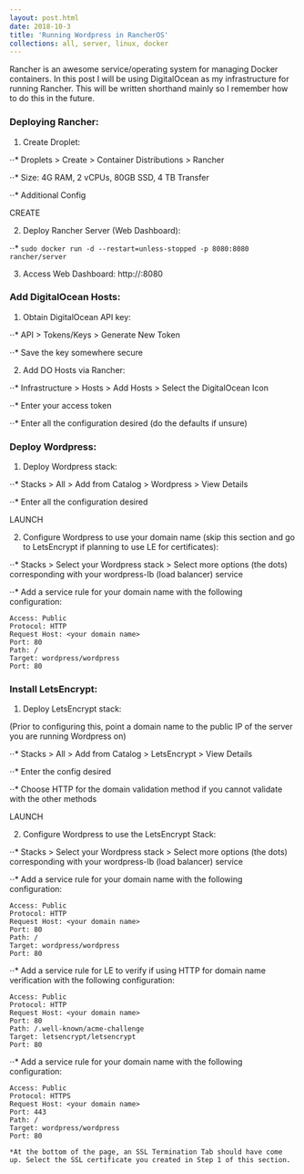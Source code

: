 ```yaml
---
layout: post.html
date: 2018-10-3
title: 'Running Wordpress in RancherOS'
collections: all, server, linux, docker
---
```



Rancher is an awesome service/operating system for managing Docker containers. In this post I will be using DigitalOcean as my infrastructure for running Rancher. This will be written shorthand mainly so I remember how to do this in the future.



### Deploying Rancher:

1. Create Droplet:

⋅⋅* Droplets > Create > Container Distributions > Rancher

⋅⋅* Size: 4G RAM, 2 vCPUs, 80GB SSD, 4 TB Transfer

⋅⋅* Additional Config

CREATE


2. Deploy Rancher Server (Web Dashboard):

⋅⋅* `sudo docker run -d --restart=unless-stopped -p 8080:8080 rancher/server`


3. Access Web Dashboard: http://<ip>:8080



### Add DigitalOcean Hosts: 


1. Obtain DigitalOcean API key:

⋅⋅* API > Tokens/Keys > Generate New Token

⋅⋅* Save the key somewhere secure


2. Add DO Hosts via Rancher:

⋅⋅* Infrastructure > Hosts > Add Hosts > Select the DigitalOcean Icon

⋅⋅* Enter your access token

⋅⋅* Enter all the configuration desired (do the defaults if unsure)



### Deploy Wordpress:

1. Deploy Wordpress stack:

⋅⋅* Stacks > All > Add from Catalog > Wordpress > View Details

⋅⋅* Enter all the configuration desired

LAUNCH


2. Configure Wordpress to use your domain name (skip this section and go to LetsEncrypt if planning to use LE for certificates):

⋅⋅* Stacks > Select your Wordpress stack > Select more options (the dots) corresponding with your wordpress-lb (load balancer) service

⋅⋅* Add a service rule for your domain name with the following configuration:

	Access: Public
	Protocol: HTTP
	Request Host: <your domain name>
	Port: 80
	Path: /
	Target: wordpress/wordpress
	Port: 80


### Install LetsEncrypt:

1. Deploy LetsEncrypt stack:

(Prior to configuring this, point a domain name to the public IP of the server you are running Wordpress on)

⋅⋅* Stacks > All > Add from Catalog > LetsEncrypt > View Details

⋅⋅* Enter the config desired

⋅⋅* Choose HTTP for the domain validation method if you cannot validate with the other methods

LAUNCH


2. Configure Wordpress to use the LetsEncrypt Stack:

⋅⋅* Stacks > Select your Wordpress stack > Select more options (the dots) corresponding with your wordpress-lb (load balancer) service 

⋅⋅* Add a service rule for your domain name with the following configuration:

	Access: Public
	Protocol: HTTP
	Request Host: <your domain name>
	Port: 80
	Path: /
	Target: wordpress/wordpress
	Port: 80


⋅⋅* Add a service rule for LE to verify if using HTTP for domain name verification with the following configuration:

	Access: Public
	Protocol: HTTP
	Request Host: <your domain name>
	Port: 80
	Path: /.well-known/acme-challenge
	Target: letsencrypt/letsencrypt
	Port: 80


⋅⋅* Add a service rule for your domain name with the following configuration:

	Access: Public
	Protocol: HTTPS
	Request Host: <your domain name>
	Port: 443
	Path: /
	Target: wordpress/wordpress
	Port: 80
	
	*At the bottom of the page, an SSL Termination Tab should have come up. Select the SSL certificate you created in Step 1 of this section.
